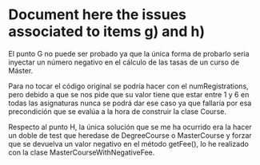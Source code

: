 # Document here the issues associated to items g) and h)

El punto G no puede ser probado ya que la única forma de probarlo seria inyectar un número negativo en el cálculo de las tasas de un curso de Máster.

Para no tocar el código original se podría hacer con el numRegistrations, pero debido a que se nos pide que su valor tiene que estar entre 1 y 6 en todas las asignaturas nunca se podrá dar ese caso ya que fallaría por esa precondición que se evalúa a la hora de construir la clase Course.

Respecto al punto H, la única solución que se me ha ocurrido era la hacer un doble de test que heredase de DegreeCourse o MasterCourse y forzar que se devuelva un valor negativo en el método getFee(), lo he realizado con la clase MasterCourseWithNegativeFee.


